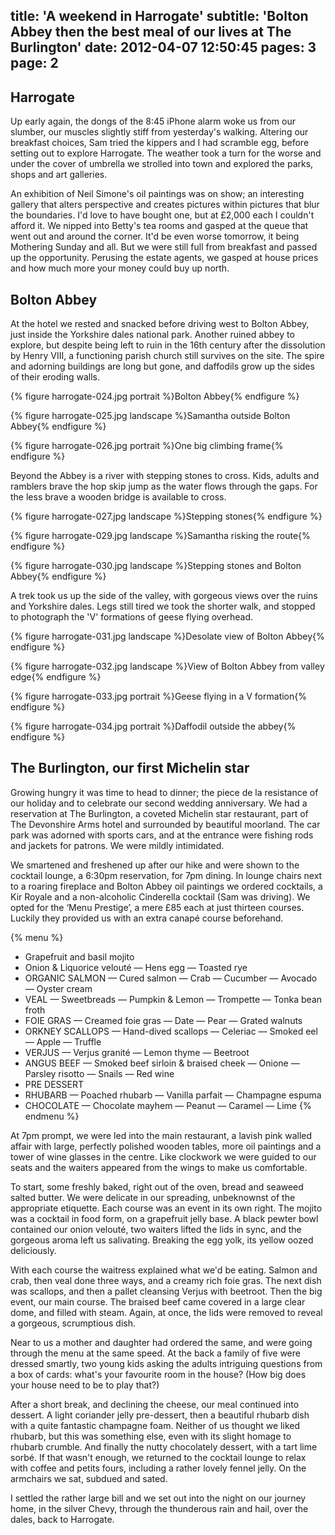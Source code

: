 title: 'A weekend in Harrogate'
subtitle: 'Bolton Abbey then the best meal of our lives at The Burlington'
date: 2012-04-07 12:50:45
pages: 3
page: 2
---

## Harrogate

Up early again, the dongs of the 8:45 iPhone alarm woke us from our slumber, our muscles slightly stiff from yesterday's walking. Altering our breakfast choices, Sam tried the kippers and I had scramble egg, before setting out to explore Harrogate. The weather took a turn for the worse and under the cover of umbrella we strolled into town and explored the parks, shops and art galleries.

An exhibition of Neil Simone's oil paintings was on show; an interesting gallery that alters perspective and creates pictures within pictures that blur the boundaries. I'd love to have bought one, but at £2,000 each I couldn't afford it. We nipped into Betty's tea rooms and gasped at the queue that went out and around the corner. It'd be even worse tomorrow, it being Mothering Sunday and all. But we were still full from breakfast and passed up the opportunity. Perusing the estate agents, we gasped at house prices and how much more your money could buy up north.

## Bolton Abbey

At the hotel we rested and snacked before driving west to Bolton Abbey, just inside the Yorkshire dales national park. Another ruined abbey to explore, but despite being left to ruin in the 16th century after the dissolution by Henry VIII, a functioning parish church still survives on the site. The spire and adorning buildings are long but gone, and daffodils grow up the sides of their eroding walls.

{% figure harrogate-024.jpg portrait %}Bolton Abbey{% endfigure %}

{% figure harrogate-025.jpg landscape %}Samantha outside Bolton Abbey{% endfigure %}

{% figure harrogate-026.jpg portrait %}One big climbing frame{% endfigure %}

Beyond the Abbey is a river with stepping stones to cross. Kids, adults and ramblers brave the hop skip jump as the water flows through the gaps. For the less brave a wooden bridge is available to cross.

{% figure harrogate-027.jpg landscape %}Stepping stones{% endfigure %}

{% figure harrogate-029.jpg landscape %}Samantha risking the route{% endfigure %}

{% figure harrogate-030.jpg landscape %}Stepping stones and Bolton Abbey{% endfigure %}

A trek took us up the side of the valley, with gorgeous views over the ruins and Yorkshire dales. Legs still tired we took the shorter walk, and stopped to photograph the 'V' formations of geese flying overhead.

{% figure harrogate-031.jpg landscape %}Desolate view of Bolton Abbey{% endfigure %}

{% figure harrogate-032.jpg landscape %}View of Bolton Abbey from valley edge{% endfigure %}

{% figure harrogate-033.jpg portrait %}Geese flying in a V formation{% endfigure %}

{% figure harrogate-034.jpg portrait %}Daffodil outside the abbey{% endfigure %}

## The Burlington, our first Michelin star

Growing hungry it was time to head to dinner; the piece de la resistance of our holiday and to celebrate our second wedding anniversary. We had a reservation at The Burlington, a coveted Michelin star restaurant, part of The Devonshire Arms hotel and surrounded by beautiful moorland. The car park was adorned with sports cars, and at the entrance were fishing rods and jackets for patrons. We were mildly intimidated.

We smartened and freshened up after our hike and were shown to the cocktail lounge, a 6:30pm reservation, for 7pm dining. In lounge chairs next to a roaring fireplace and Bolton Abbey oil paintings we ordered cocktails, a Kir Royale and a non-alcoholic Cinderella cocktail (Sam was driving). We opted for the ‘Menu Prestige’, a mere £85 each at just thirteen courses. Luckily they provided us with an extra canapé course beforehand.

{% menu %}
* Grapefruit and basil mojito
* Onion & Liquorice velouté — Hens egg — Toasted rye
* ORGANIC SALMON — Cured salmon — Crab — Cucumber — Avocado — Oyster cream
* VEAL — Sweetbreads — Pumpkin & Lemon — Trompette — Tonka bean froth
* FOIE GRAS — Creamed foie gras — Date — Pear — Grated walnuts
* ORKNEY SCALLOPS — Hand-dived scallops — Celeriac — Smoked eel — Apple — Truffle
* VERJUS — Verjus granité — Lemon thyme — Beetroot
* ANGUS BEEF — Smoked beef sirloin & braised cheek — Onione — Parsley risotto — Snails — Red wine
* PRE DESSERT
* RHUBARB — Poached rhubarb — Vanilla parfait — Champagne espuma
* CHOCOLATE — Chocolate mayhem — Peanut — Caramel — Lime
{% endmenu %}

At 7pm prompt, we were led into the main restaurant, a lavish pink walled affair with large, perfectly polished wooden tables, more oil paintings and a tower of wine glasses in the centre. Like clockwork we were guided to our seats and the waiters appeared from the wings to make us comfortable.

To start, some freshly baked, right out of the oven, bread and seaweed salted butter. We were delicate in our spreading, unbeknownst of the appropriate etiquette. Each course was an event in its own right. The mojito was a cocktail in food form, on a grapefruit jelly base. A black pewter bowl contained our onion velouté, two waiters lifted the lids in sync, and the gorgeous aroma left us salivating. Breaking the egg yolk, its yellow oozed deliciously.

With each course the waitress explained what we'd be eating. Salmon and crab, then veal done three ways, and a creamy rich foie gras. The next dish was scallops, and then a pallet cleansing Verjus with beetroot. Then the big event, our main course. The braised beef came covered in a large clear dome, and filled with steam. Again, at once, the lids were removed to reveal a gorgeous, scrumptious dish.

Near to us a mother and daughter had ordered the same, and were going through the menu at the same speed. At the back a family of five were dressed smartly, two young kids asking the adults intriguing questions from a box of cards: what's your favourite room in the house? (How big does your house need to be to play that?)

After a short break, and declining the cheese, our meal continued into dessert. A light coriander jelly pre-dessert, then a beautiful rhubarb dish with a quite fantastic champagne foam. Neither of us thought we liked rhubarb, but this was something else, even with its slight homage to rhubarb crumble. And finally the nutty chocolately dessert, with a tart lime sorbé. If that wasn't enough, we returned to the cocktail lounge to relax with coffee and petits fours, including a rather lovely fennel jelly. On the armchairs we sat, subdued and sated.

I settled the rather large bill and we set out into the night on our journey home, in the silver Chevy, through the thunderous rain and hail, over the dales, back to Harrogate.
